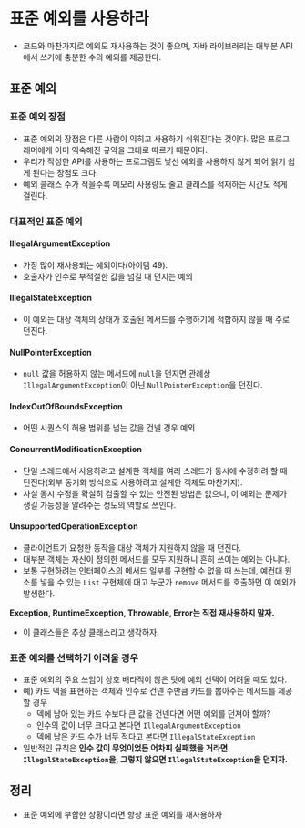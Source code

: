 # 표준 예외를 사용하라

* 코드와 마찬가지로 예외도 재사용하는 것이 좋으며, 자바 라이브러리는 대부분 API에서 쓰기에 충분한 수의 예외를 제공한다.

## 표준 예외

### 표준 예외 장점

* 표준 예외의 장점은 다른 사람이 익히고 사용하기 쉬워진다는 것이다. 많은 프로그래머에게 이미 익숙해진 규약을 그대로 따르기 때문이다.
* 우리가 작성한 API를 사용하는 프로그램도 낯선 예외를 사용하지 않게 되어 읽기 쉽게 된다는 장점도 크다.
* 예외 클래스 수가 적을수록 메모리 사용량도 줄고 클래스를 적재하는 시간도 적게 걸린다.

### 대표적인 표준 예외

#### IllegalArgumentException

* 가장 많이 재사용되는 예외이다(아이템 49).
* 호출자가 인수로 부적절한 값을 넘길 때 던지는 예외

#### IllegalStateException

* 이 예외는 대상 객체의 상태가 호출된 메서드를 수행하기에 적합하지 않을 때 주로 던진다.

#### NullPointerException

* `null` 값을 허용하지 않는 메서드에 `null`을 던지면 관례상 `IllegalArgumentException`이 아닌 `NullPointerException`을 던진다.

#### IndexOutOfBoundsException

* 어떤 시퀀스의 허용 범위를 넘는 값을 건넬 경우 예외

#### ConcurrentModificationException

* 단일 스레드에서 사용하려고 설계한 객체를 여러 스레드가 동시에 수정하려 할 때 던진다(외부 동기화 방식으로 사용하려고 설계한 객체도 마찬가지).
* 사실 동시 수정을 확실히 검출할 수 있는 안전된 방법은 없으니, 이 예외는 문제가 생길 가능성을 알려주는 정도의 역할로 쓰인다.

#### UnsupportedOperationException

* 클라이언트가 요청한 동작을 대상 객체가 지원하지 않을 때 던진다.
* 대부분 객체는 자신이 정의한 메서드를 모두 지원하니 흔히 쓰이는 예외는 아니다.
* 보통 구현하려는 인터페이스의 메서드 일부를 구현할 수 없을 때 쓰는데, 예컨대 원소를 넣을 수 있는 `List` 구현체에 대고 누군가 `remove` 메서드를 호출하면 이 예외가 발생한다.


**Exception, RuntimeException, Throwable, Error는 직접 재사용하지 말자.**
* 이 클래스들은 추상 클래스라고 생각하자.

### 표준 예외를 선택하기 어려울 경우

* 표준 예외의 주요 쓰임이 상호 배타적이 않은 탓에 예외 선택이 어려울 때도 있다.
* 예) 카드 덱을 표현하는 객체와 인수로 건넨 수만큼 카드를 뽑아주는 메서드를 제공할 경우
  * 덱에 남아 있는 카드 수보다 큰 값을 건넨다면 어떤 예외를 던져야 할까?
  * 인수의 값이 너무 크다고 본다면 `IllegalArgumentException`
  * 덱에 남은 카드 수가 너무 적다고 본다면 `IllegalStateException`
* 일반적인 규칙은 **인수 값이 무엇이었든 어차피 실패했을 거라면 `IllegalStateException`을, 그렇지 않으면 `IllegalStateException`을 던지자.**

## 정리

* 표준 예외에 부합한 상황이라면 항상 표준 예외를 재사용하자
